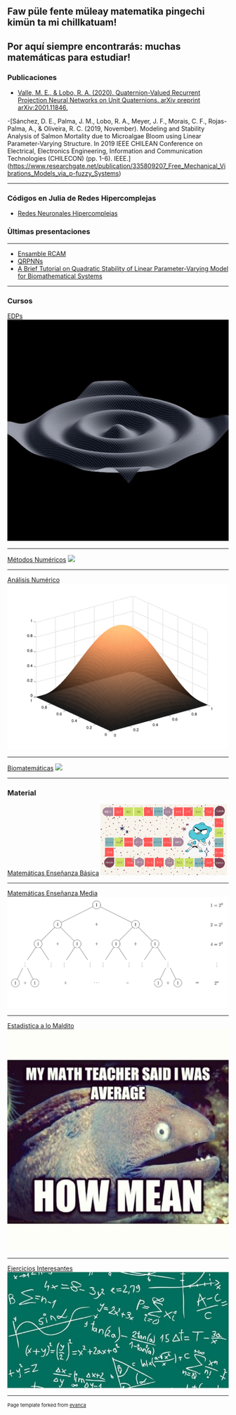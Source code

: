 ## Faw püle fente müleay matematika pingechi kimün ta mi chillkatuam!
## Por aquí siempre encontrarás: muchas matemáticas para estudiar!

### Publicaciones
- [Valle, M. E., & Lobo, R. A. (2020). Quaternion-Valued Recurrent Projection Neural Networks on Unit Quaternions. arXiv preprint arXiv:2001.11846.](https://www.sciencedirect.com/science/article/pii/S0304397520304989?via%3Dihub)

-[Sánchez, D. E., Palma, J. M., Lobo, R. A., Meyer, J. F., Morais, C. F., Rojas-Palma, A., & Oliveira, R. C. (2019, November). Modeling and Stability Analysis of Salmon Mortality due to Microalgae Bloom using Linear Parameter-Varying Structure. In 2019 IEEE CHILEAN Conference on Electrical, Electronics Engineering, Information and Communication Technologies (CHILECON) (pp. 1-6). IEEE.]
(https://www.researchgate.net/publication/335809207_Free_Mechanical_Vibrations_Models_via_p-fuzzy_Systems)

---
### Códigos en Julia de Redes Hipercomplejas

- [Redes Neuronales Hipercomplejas](https://github.com/fitolobo)

### Ùltimas presentaciones 
---
- [Ensamble RCAM](https://www.youtube.com/watch?v=UUG2lNxfjpI&t=2s) 
- [QRPNNs](/pdf/BRACIS_19_Presentacion.pdf) 
- [A Brief Tutorial on Quadratic Stability of Linear Parameter-Varying Model for Biomathematical Systems](/pdf/SLIDE_206_jmp.pdf) 
---

### Cursos

[EDPs](/pdf/EDP.pdf)
<img src="images/wave.jpg?raw=true"/>

---
[Métodos Numéricos](/sample_page_3.html)
<img src="images/dummy_thumbnail.jpg?raw=true"/>

---
[Análisis Numérico](/sample_page_3.html)
<img src="images/real.png?raw=true"/>

---
[Biomatemáticas](/sample_page_3.html)
<img src="images/dummy_thumbnail.jpg?raw=true"/>

---

### Material

[Matemáticas Enseñanza Básica](/pdf/Curso_Isidora.pdf)
<img src="images/juego.png?raw=true" style="width: 30vw; min-width: 150px;" alt="Logo" />

---
[Matemáticas Enseñanza Media](/pdf/Curso_Maite.pdf)
<img src="images/tikz.png?raw=true"/>

---
[Estadistica a lo Maldito](/sample_page_3.html)
<img src="images/meme.jpeg?raw=true"/>

---
[Ejercicios Interesantes](/sample_page.md)
<img src="images/fondo.jpg?raw=true"/>


---
<p style="font-size:11px">Page template forked from <a href="https://github.com/evanca/quick-portfolio">evanca</a></p>
<!-- Remove above link if you don't want to attibute -->

